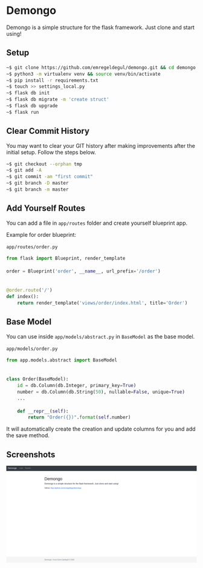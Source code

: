 # Demongo
Demongo is a simple structure for the flask framework. Just clone and start using!

## Setup
```bash
~$ git clone https://github.com/emregeldegul/demongo.git && cd demongo
~$ python3 -m virtualenv venv && source venv/bin/activate
~$ pip install -r requirements.txt
~$ touch >> settings_local.py
~$ flask db init
~$ flask db migrate -m 'create struct'
~$ flask db upgrade
~$ flask run
```

## Clear Commit History

You may want to clear your GIT history after making improvements after the initial setup. Follow the steps below.

```bash
~$ git checkout --orphan tmp
~$ git add -A
~$ git commit -am "first commit"
~$ git branch -D master
~$ git branch -m master
```

## Add Yourself Routes
You can add a file in `app/routes` folder and create yourself blueprint app.

Example for order blueprint:

`app/routes/order.py`

```python
from flask import Blueprint, render_template

order = Blueprint('order', __name__, url_prefix='/order')


@order.route('/')
def index():
    return render_template('views/order/index.html', title='Order')
```

## Base Model
You can use inside `app/models/abstract.py` in `BaseModel` as the base model.

`app/models/order.py`

```python
from app.models.abstract import BaseModel


class Order(BaseModel):
    id = db.Column(db.Integer, primary_key=True)
    number = db.Column(db.String(50), nullable=False, unique=True)
    ...

    def __repr__(self):
        return "Order({})".format(self.number)
```

It will automatically create the creation and update columns for you and add the save method.

## Screenshots
![alt text](screenshots/demongo_screenshot.png)
